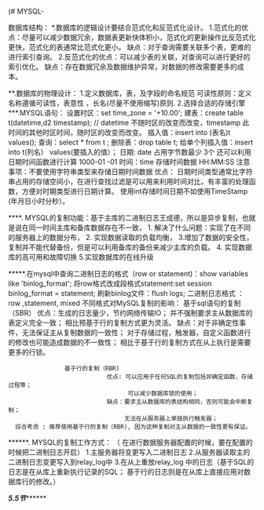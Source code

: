 (# MYSQL-

数据库结构：
*.数据库的逻辑设计要结合范式化和反范式化设计。
 1.范式化的优点：尽量可以减少数据冗余，数据表更新快体积小，范式化的更新操作比反范式化更快，范式化的表通常比范式化更小。
           缺点：对于查询需要关联多个表，更难的进行索引查询。
 2.反范式化的优点：可以减少表的关联，对查询可以进行更好的索引优化。
            缺点：存在数据冗余及数据维护异常，对数据的修改需要更多的成本。

**.数据库的物理设计：
1.定义数据库，表，及字段的命名规范
  可读性原则：定义名称遵循可读性，表意性 ，长名(尽量不使用缩写)原则.
2.选择合适的存储引擎
***.MYSQL语句：
     设置时区：set time_zone = '+10.00';
     建表：create table t(datetime,d2 timestamp);
     // datetime 不随时区的改变而改变，timestamp 此时间的其他时区时间，随时区的改变而改变。
     插入值：insert into (表名)t values();
     查询：select * from t ;
     删除表：drop  table t;
     给单个列插入值：insert into t(列名） values(要插入的值）；
 日期: date  占用字节数最少 3个 还可以利用日期时间函数进行计算  1000-01 -01
 时间：time  存储时间数据  HH:MM:SS
 注意事项：不要使用字符串类型来存储日期时间数据
               优点：
               日期时间类型通常比字符串占用的存储空间小，在进行查找过滤是可以用来利用时间对比，有丰富的处理函数，方便对时期类型进行日期计算。
          使用int存储时间日期不如使用TimeStamp (年月日小时分秒）。
       
****. MYSQL的复制功能：基于主库的二进制日志王成德，所以是异步复制，也就是说在同一时间主库和备库数据存在不一致，
          1. 解决了什么问题：实现了在不同的服务器上的数据分布，
          2. 实现数据读取的负载均衡，
          3.增加了数据的安全性，复制并不能代替备份，但是可以利用备库的备份来减少主库的负载。
          4. 实现数据库的高可用和故障切换
          5.实现数据库的在线升级
          
*****.在mysql中查询二进制日志的格式（row or statement)：show variables like 'binlog_format';
  将row格式改成段格式statement:set session binlog_format = statement;
  刷新binlog文件：flush logs;
  二进制日志格式 ： row ,statement, mixed 
        不同格式对MySQL复制的影响：
                   基于sql语句的复制（SBR）
                                 优点：生成的日志量少，节约网络传输IO；
                                        并不强制要求主从数据库的表定义完全一致；
                                        相比预基于行的复制方式更为灵活。
                                  缺点：对于非确定性事件，无法保证主从复制数据的一致性；
                                        对于存储过程，触发器，自定义函数进行的修改也可能造成数据的不一致性；
                                        相比于基于行的复制方式在从上执行是需要更多的行锁。
        
                    基于行的复制（RBR)
                                优点: 可以应用于任何SQL的复制包括非确定函数，存储过程等；
                                      可以减少数据库锁的使用；
                                缺点：要求主从数据库的表结构相同，否则可能会中断复制；
                                     无法在从服务器上单独执行触发器；
      综合考虑 : 推荐使用基于行的复制（RBR), 因为这种复制对主从数据的一致性更有保证。
     
******. MYSQL的复制工作方式： 
      （ 在进行数据服务器配置的时候，要在配置的时候把二进制日志开启）
      1.主服务器将变更写入二进制日志
      2.从服务器读取主的二进制日志变更写入到relay_log中
      3.在从上重放relay_log 中的日志（基于SQL的日志是在从库上重新执行记录的SQL；
                                    基于行的日志则是在从库上直接应用对数据库行的修改。）
                                    
 *******************************5.5节*************************************
        
        
        
        
        
        
        
